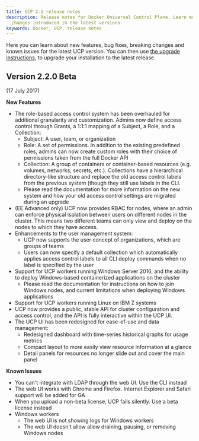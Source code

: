 ```yaml
---
title: UCP 2.1 release notes
description: Release notes for Docker Universal Control Plane. Learn more about the
  changes introduced in the latest versions.
keywords: Docker, UCP, release notes
---
```


Here you can learn about new features, bug fixes, breaking changes and
known issues for the latest UCP version.
You can then use [the upgrade instructions](admin/install/upgrade.md), to
upgrade your installation to the latest release.

## Version 2.2.0 Beta

(17 July 2017)

**New Features**

* The role-based access control system has been  overhauled for additional
granularity and customization. Admins now define access control through Grants,
a 1:1:1 mapping of a Subject, a Role, and a Collection:
  * Subject: A user, team, or organization
  * Role: A set of permissions. In addition to the existing predefined roles,
  admins can now create custom roles with their choice of permissions taken
  from the full Docker API
  * Collection: A group of containers or container-based resources (e.g. volumes,
  networks, secrets, etc.). Collections have a hierarchical directory-like structure
  and replace the old access control labels from the previous system (though they
  still use labels in the CLI.
  * Please read the documentation <here> for more information on the new system
  and how your old access control settings are migrated during an upgrade
* (EE Advanced only) UCP now provides RBAC for nodes, where an admin can enforce
physical isolation between users on different nodes in the cluster. This means two
different teams can only view and deploy on the nodes to which they have access.
* Enhancements to the user management system:
  * UCP now supports the user concept of organizations, which are groups of teams
  * Users can now specify a default collection which automatically applies
  access control labels to all CLI deploy commands when no label is specified
  by the user
* Support for UCP workers running Windows Server 2016, and the ability to deploy
Windows-based containerized applications on the cluster
  * Please read the documentation <here> for instructions on how to join
  Windows nodes, and current limitations when deploying Windows applications
* Support for UCP workers running Linux on IBM Z systems
* UCP now provides a public, stable API for cluster configuration and access control,
and the API is fully interactive within the UCP UI.
* The UCP UI has been redesigned for ease-of-use and data management:
  * Redesigned dashboard with time-series historical graphs for usage metrics
  * Compact layout to more easily view resource information at a glance
  * Detail panels for resources no longer slide out and cover the main panel

**Known Issues**

* You can't integrate with LDAP through the web UI. Use the CLI instead <!-- link to more info -->
* The web UI works with Chrome and Firefox. Internet Explorer and Safari
support will be added for GA
* When you upload a non-beta license, UCP fails silently. Use a beta license instead
* Windows workers
  * The web UI is not showing logs for Windows workers
  * The web UI doesn't allow allow draining, pausing, or removing Windows nodes
